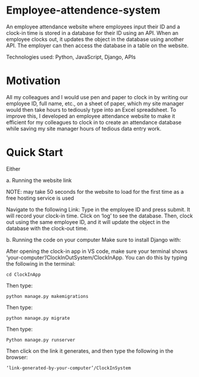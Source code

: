 # Employee-attendence-system
An employee attendance website where employees input their ID and a clock-in time is stored in a database for their ID using an API. When an employee clocks out, it updates the object in the database using another API. The employer can then access the database in a table on the website.

Technologies used: Python, JavaScript, Django, APIs

# Motivation 
All my colleagues and I would use pen and paper to clock in by writing our employee ID, full name, etc., on a sheet of paper, which my site manager would then take hours to tediously type into an Excel spreadsheet. To improve this, I developed an employee attendance website to make it efficient for my colleagues to clock in to create an attendance database while saving my site manager hours of tedious data entry work.

# Quick Start
Either

a. Running the website link

NOTE: may take 50 seconds for the website to load for the first time as a free hosting service is used

Navigate to the following Link:
Type in the employee ID and press submit. It will record your clock-in time. Click on ‘log’ to see the database. Then, clock out using the same employee ID, and it will update the object in the database with the clock-out time.

b.	Running the code on your computer
Make sure to install Django with:

After opening the clock-in app in VS code, make sure your terminal shows ‘your-computer’/ClockInOutSystem/ClockInApp. You can do this by typing the following in the terminal:

	cd ClockInApp
 
Then type:

	python manage.py makemigrations
 
Then type:

	python manage.py migrate
 
Then type:

	Python manage.py runserver
 
Then click on the link it generates, and then type the following in the browser:

	‘link-generated-by-your-computer’/ClockInSystem

